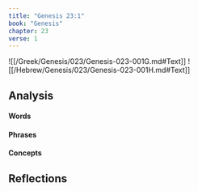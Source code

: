 ```yaml
---
title: "Genesis 23:1"
book: "Genesis"
chapter: 23
verse: 1
---
```

![[/Greek/Genesis/023/Genesis-023-001G.md#Text]]
![[/Hebrew/Genesis/023/Genesis-023-001H.md#Text]]

## Analysis

#### Words

#### Phrases

#### Concepts

## Reflections
